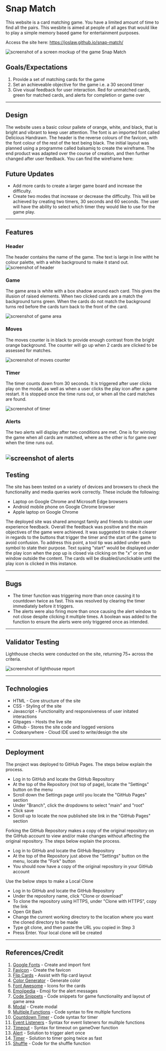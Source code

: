 # **Snap Match**
This website is a card matching game. You have a limited amount of time to find all the pairs. This wesbite is aimed at people of all ages that would like to play a simple memory based game for entertainment purposes.

Access the site here: https://joslaw.github.io/snap-match/

![screenshot of a screen mockup of the game Snap Match](assets/images/readme_docs/screen-mockup.png)
<br>
## **Goals/Expectations**
1. Provide a set of matching cards for the game
2. Set an achieveable objective for the game i.e. a 30 second timer
3. Give visual feedback for user interaction. Red for unmatched cards, green for matched cards, and alerts for completion or game over

---

## **Design**

The website uses a basic colour pallete of orange, white, and black, that is bright and vibrant to keep user attention. The font is an imported font called Delicious Handrawn. The header is the reverse colours of the favicon, with the font colour of the rest of the text being black.
The initial layout was planned using a programme called balsamiq to create the wireframe. The end product was adapted over the course of creation, and then further changed after user feedback. You can find the wireframe here:

## Future Updates

* Add more cards to create a larger game board and increase the difficulty. 
* Create two modes that increase or decrease the difficulty. This will be achieved by creating two timers, 30 seconds and 60 seconds. The user will have the ability to select which timer they would like to use for the game play.

---
## **Features**
### **Header**
The header contains the name of the game. The text is large in line witht he colour palette, with a white background to make it stand out.
![screenshot of header](assets/images/readme_docs/header_ss.png)
### **Game**
The game area is white with a box shadow around each card. This gives the illusion of raised elements. When two clicked cards are a match the background turns green. When the cards do not match the background turns red before the cards turn back to the front of the card.

![screenshot of game area](assets/images/readme_docs/gameplay_ss.png)
### **Moves**
The moves counter is in black to provide enough contrast from the bright orange background. The counter will go up when 2 cards are clicked to be assessed for matches.

![screenshot of moves counter](assets/images/readme_docs/moves_ss.png)
### **Timer**
The timer counts down from 30 seconds. It is triggered after user clicks play on the modal, as well as when a user clicks the play icon after a game restart. It is stopped once the time runs out, or when all the card matches are found.

![screenshot of timer](assets/images/readme_docs/timer_ss.png)

### **Alerts**
The two alerts will display after two conditions are met. One is for winning the game when all cards are matched, where as the other is for game over when the time runs out.

![screenshot of alerts](assets/images/readme_docs/alert_ss.png)
---
## **Testing**
The site has been tested on a variety of devices and browsers to check the functionality and media queries work correctly. These include the following:

* Laptop on Google Chrome and Microsoft Edge browsers
* Android mobile phone on Google Chrome browser
* Apple laptop on Google Chrome

The deployed site was shared amongst family and friends to obtain user experience feedback. Overall the feedback was positive and the main objectives of the game were achieved. It was suggested to make it clearer in regards to the buttons that trigger the timer and the start of the game to avoid confusion. To address this point, a tool tip was added under each symbol to state their purpose. Text syaing "start" would be displayed under the play icon when the pop up is closed via clicking on the "x" or on the window outside the content. The cards will be disabled/unclickable until the play icon is clicked in this instance. 

---
## **Bugs**
* The timer function was triggering more than once causing it to countdown twice as fast. This was resolved by clearing the timer immediately before it triggers.
* The alerts were also firing more than once causing the alert window to not close despite clicking it multiple times. A boolean was added to the function to ensure the alerts were only triggered once as intended. 

---
## **Validator Testing**
Lighthouse checks were conducted on the site, returning 75+ across the criteria.

![screenshot of lighthouse report](assets/images/readme_docs/lighthouse_ss.png)

---
## **Technologies**
* HTML - Core structure of the site
* CSS - Styling of the site
* Javascript - Functionality and responsiveness of user initated interactions
* Gitpages - Hosts the live site
* Github - Stores the site code and logged versions
* Codeanywhere - Cloud IDE used to write/design the site
---
## **Deployment**
The project was deployed to GitHub Pages. The steps below explain the process.

 - Log in to GitHub and locate the GitHub Repository
 - At the top of the Repository (not top of page), locate the "Settings" button on the menu
 - Scroll down the Settings page until you locate the "GitHub Pages" section
 - Under "Branch", click the dropdowns to select "main" and "root"
 - Click save
 - Scroll up to locate the now published site link in the "GitHub Pages" section

 Forking the GitHub Repository makes a copy of the original repository on the GitHub account to view and/or make changes without affecting the original repository. The steps below explain the process.

 - Log in to GitHub and locate the GitHub Repository
 - At the top of the Repository just above the "Settings" button on the menu, locate the "Fork" button
 - You should now have a copy of the original repository in your GitHub account
 
 Use the below steps to make a Local Clone

 - Log in to GitHub and locate the GitHub Repository
 - Under the repository name, click "Clone or download"
 - To clone the repository using HTTPS, under "Clone with HTTPS", copy the link
 - Open Git Bash
 - Change the current working directory to the location where you want the cloned directory to be made
 - Type git clone, and then paste the URL you copied in Step 3
 - Press Enter. Your local clone will be created

---
## **References/Credit**
1. [Google Fonts](https://fonts.google.com/) - Create and import font
2. [Favicon](https://favicon.io/logo-generator/) - Create the favicon
3. [Flip Cards](https://www.w3schools.com/howto/howto_css_flip_card.asp) - Assist with flip card layout
4. [Color Generator](https://coolors.co/f28824-ffffff-e6e8e6-ced0ce-191919) - Generate color
5. [Font Awesome](https://fontawesome.com/) - Icons for the cards
6. [Emojipedia](https://emojipedia.org/grinning-face-with-smiling-eyes/) - Emoji for the alert messages
7. [Code Snippets](https://github.com/sandraisrael/Memory-Game-fend) - Code snippets for game functionality and layout of game area
8. [Modal](https://www.w3schools.com/howto/howto_css_modals.asp) - Create modal
9. [Multiple Functions](https://stackoverflow.com/questions/3910736/how-to-call-multiple-javascript-functions-in-onclick-event) - Code syntax to fire multiple functions
10. [Countdown Timer](https://www.w3schools.com/jsref/met_win_setinterval.asp) - Code syntax for timer
11. [Event Listeners](https://stackoverflow.com/questions/25028853/addeventlistener-two-functions) - Syntax for event listeners for mulitple functions
12. [Timeout](https://www.w3schools.com/jsref/met_win_settimeout.asp) - Syntax for timeout on gameOver function
13. [Alert](https://stackoverflow.com/questions/24768067/display-alert-only-once) - Solution to trigger alert once
14. [Timer](https://stackoverflow.com/questions/31036619/timer-goes-twice-as-fast-when-triggered-again) - Solution to timer going twice as fast
15. [Shuffle](https://stackoverflow.com/questions/7070054/javascript-shuffle-html-list-element-order) - Code for the shuffle function